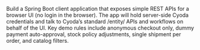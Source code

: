 Build a Spring Boot client application that exposes simple REST APIs for a browser UI (no login in the browser). The app will hold server-side Cyoda credentials and talk to Cyoda’s standard /entity/ APIs and workflows on behalf of the UI. Key demo rules include anonymous checkout only, dummy payment auto-approval, stock policy adjustments, single shipment per order, and catalog filters.